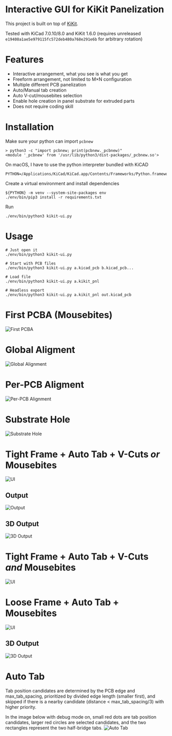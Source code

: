 # Interactive GUI for KiKit Panelization

This project is built on top of [KiKit](https://github.com/yaqwsx/KiKit).

Tested with KiCad 7.0.10/8.0 and KiKit 1.6.0 (requires unreleased `e19408a1ae5e979115fc572deb480a768e291e6b` for arbitrary rotation)

# Features
* Interactive arrangement, what you see is what you get
* Freeform arrangement, not limited to M×N configuration
* Multiple different PCB panelization
* Auto/Manual tab creation
* Auto V-cut/mousebites selection
* Enable hole creation in panel substrate for extruded parts
* Does not require coding skill

# Installation
Make sure your python can import `pcbnew`
```
> python3 -c "import pcbnew; print(pcbnew._pcbnew)"
<module '_pcbnew' from '/usr/lib/python3/dist-packages/_pcbnew.so'>
```
On macOS, I have to use the python interpreter bundled with KiCAD
```
PYTHON=/Applications/KiCad/KiCad.app/Contents/Frameworks/Python.framework/Versions/Current/bin/python3
```

Create a virtual environment and install dependencies
```
${PYTHON} -m venv --system-site-packages env
./env/bin/pip3 install -r requirements.txt
```

Run
```
./env/bin/python3 kikit-ui.py
```

# Usage
```
# Just open it
./env/bin/python3 kikit-ui.py

# Start with PCB files
./env/bin/python3 kikit-ui.py a.kicad_pcb b.kicad_pcb...

# Load file
./env/bin/python3 kikit-ui.py a.kikit_pnl

# Headless export
./env/bin/python3 kikit-ui.py a.kikit_pnl out.kicad_pcb
```

# First PCBA (Mousebites)
![First PCBA](screenshots/pcba.jpg)

# Global Aligment
![Global Alignment](screenshots/global_alignment.gif)

# Per-PCB Aligment
![Per-PCB Alignment](screenshots/single_alignment.gif)

# Substrate Hole
![Substrate Hole](screenshots/substrate_hole.gif)

# Tight Frame + Auto Tab + V-Cuts *or* Mousebites
![UI](screenshots/tight_frame_autotab_autocut.png)
## Output
![Output](screenshots/tight_frame_autotab_autocut_output.png)
## 3D Output
![3D Output](screenshots/tight_frame_autotab_autocut_output_3d.png)

# Tight Frame + Auto Tab + V-Cuts *and* Mousebites
![UI](screenshots/tight_frame_autotab_vcuts_and_mousebites.png)

# Loose Frame + Auto Tab + Mousebites
![UI](screenshots/loose_frame_autotab_mousebites.png)
## 3D Output
![3D Output](screenshots/loose_frame_autotab_mousebites_output_3d.png)

# Auto Tab
Tab position candidates are determined by the PCB edge and max_tab_spacing, prioritized by divided edge length (smaller first), and skipped if there is a nearby candidate (distance < max_tab_spacing/3) with higher priority.

In the image below with debug mode on, small red dots are tab position candidates, larger red circles are selected candidates, and the two rectangles represent the two half-bridge tabs.
![Auto Tab](screenshots/auto_tab_selection.png)
